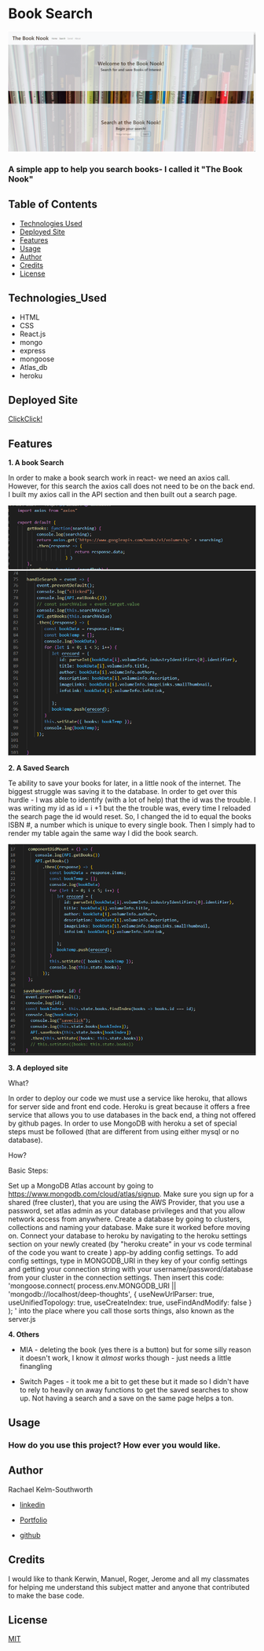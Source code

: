 # Book Search
![Book Search](FrontPage.png)

### A simple app to help you search books- I called it "The Book Nook"

## Table of Contents
* [Technologies Used](Technologies_Used)
* [Deployed Site](Deployed)
* [Features](Features)
* [Usage](Usage)
* [Author](Author)
* [Credits](Credits)
* [License](License)

## Technologies_Used
* HTML 
* CSS
* React.js
* mongo
* express
* mongoose
* Atlas_db
* heroku 


## Deployed Site
[ClickClick!](https://pure-dawn-66807.herokuapp.com/Search/)

## Features 


__1. A book Search__
 
In order to make a book search work in react- we need an axios call. However, for this search the axios call does not need to be on the back end. I built my axios call in the API section and then built out a search page. 

![axios call](axioscall.png)
![handlesearch](handlesearch.png)

__2. A Saved Search__

Te ability to save your books for later, in a little nook of the internet. The biggest struggle was saving it to the database. In order to get over this hurdle - I was able to identify (with a lot of help) that the id was the trouble. I was writing my id as id = i +1 but the the trouble was, every time I reloaded the search page the id would reset. So, I changed the id to equal the books ISBN #, a number which is unique to every single book. Then I simply had to render my table again the same way I did the book search.

![savehandle](savehandler.png)

__3. A deployed site__

What?

In order to deploy our code we must use a service like heroku, that allows for server side and front end code. Heroku is great because it offers a free service that allows you to use databases in the back end, a thing not offered by github pages. In order to use MongoDB with heroku a set of special steps must be followed (that are different from using either mysql or no database).

How?

Basic Steps:

Set up a MongoDB Atlas account by going to https://www.mongodb.com/cloud/atlas/signup. Make sure you sign up for a shared (free cluster), that you are using the AWS Provider, that you use a password, set atlas admin as your database privileges and that you allow network access from anywhere.
Create a database by going to clusters, collections and naming your database. Make sure it worked before moving on.
Connect your database to heroku by navigating to the heroku settings section on your newly created (by "heroku create" in your vs code terminal of the code you want to create ) app-by adding config settings.
To add config settings, type in MONGODB_URI in they key of your config settings and getting your connection string with your username/password/database from your cluster in the connection settings.
Then insert this code: 'mongoose.connect( process.env.MONGODB_URI || 'mongodb://localhost/deep-thoughts', { useNewUrlParser: true, useUnifiedTopology: true, useCreateIndex: true, useFindAndModify: false } ); ' into the place where you call those sorts things, also known as the server.js


__4. Others__

* MIA - deleting the book (yes there is a button) but for some silly reason it doesn't work, I know it *almost* works though - just needs a little finangling 

* Switch Pages - it took me a bit to get these but it made so I didn't have to rely to heavily on away functions to get the saved searches to show up. Not having a search and a save on the same page helps a ton. 





## Usage
### How do you use this project? How ever you would like.
 
## Author 
Rachael Kelm-Southworth

* [linkedin](https://www.linkedin.com/in/rachael-kelm-southworth-87a3831b3) 

* [Portfolio](https://rksouth.github.io/Portfolio/ )

* [github](https://github.com/RKSouth/)

 ## Credits

I would like to thank Kerwin, Manuel, Roger, Jerome and all my classmates for helping me understand this subject matter and anyone that contributed to make the base code.

## License
[MIT](https://choosealicense.com/licenses/mit/)

